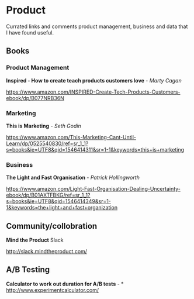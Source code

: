 # Product
Currated links and comments product management, business and data that I have found useful.

## Books

### Product Management
**Inspired - How to create teach products customers love** - *Marty Cagan*

https://www.amazon.com/INSPIRED-Create-Tech-Products-Customers-ebook/dp/B077NRB36N

### Marketing
**This is Marketing** - *Seth Godin*

https://www.amazon.com/This-Marketing-Cant-Until-Learn/dp/0525540830/ref=sr_1_1?s=books&ie=UTF8&qid=1546414311&sr=1-1&keywords=this+is+marketing

### Business
**The Light and Fast Organisation** - *Patrick Hollingworth*

https://www.amazon.com/Light-Fast-Organisation-Dealing-Uncertainty-ebook/dp/B01AXTFBKG/ref=sr_1_1?s=books&ie=UTF8&qid=1546414349&sr=1-1&keywords=the+light+and+fast+organization

## Community/collobration

**Mind the Product** Slack

http://slack.mindtheproduct.com/

## A/B Testing

**Calculator to work out duration for A/B tests** - *
http://www.experimentcalculator.com/
